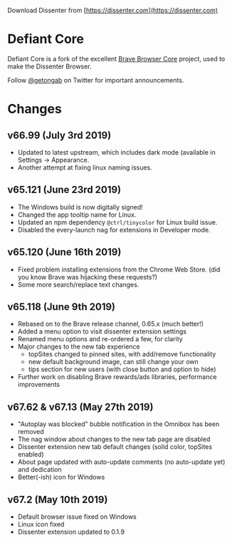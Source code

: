 Download Dissenter from [https://dissenter.com](https://dissenter.com)

# Defiant Core

Defiant Core is a fork of the excellent [Brave Browser Core](https://github.com/brave/brave-browser) project, used to make the Dissenter Browser.

Follow [@getongab](https://twitter.com/getongab) on Twitter for important
announcements.

# Changes

## v66.99 (July 3rd 2019)

* Updated to latest upstream, which includes dark mode (available in Settings -> Appearance.
* Another attempt at fixing linux naming issues.

## v65.121 (June 23rd 2019)

* The Windows build is now digitally signed!
* Changed the app tooltip name for Linux.
* Updated an npm dependency `@ctrl/tinycolor` for Linux build issue.
* Disabled the every-launch nag for extensions in Developer mode.

## v65.120 (June 16th 2019)

* Fixed problem installing extensions from the Chrome Web Store. (did you know Brave was hijacking these requests?)
* Some more search/replace text changes.

## v65.118 (June 9th 2019)

* Rebased on to the Brave release channel, 0.65.x (much better!)
* Added a menu option to visit dissenter extension settings
* Renamed menu options and re-ordered a few, for clarity
* Major changes to the new tab experience
  * topSites changed to pinned sites, with add/remove functionality
  * new default background image, can still change your own
  * tips section for new users (with close button and option to hide)
* Further work on disabling Brave rewards/ads libraries, performance improvements


## v67.62 & v67.13 (May 27th 2019)

* "Autoplay was blocked" bubble notification in the Omnibox has been removed
* The nag window about changes to the new tab page are disabled
* Dissenter extension new tab default changes (solid color, topSites enabled)
* About page updated with auto-update comments (no auto-update yet) and dedication
* Better(-ish) icon for Windows

## v67.2 (May 10th 2019)

* Default browser issue fixed on Windows
* Linux icon fixed
* Dissenter extension updated to 0.1.9
